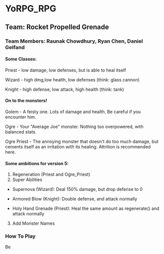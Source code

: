 # YoRPG_RPG

## Team: Rocket Propelled Grenade

### Team Members: Raunak Chowdhury, Ryan Chen, Daniel Gelfand

#### Some Classes:

Priest - low damage, low defenses, but is able to heal itself

Wizard - high dmg,low health, low defenses (think: glass cannon)

Knight - high defense, low attack, high health (think: tank)

#### On to the monsters!

Golem - A feisty one. Lots of damage and health. Be careful if you encounter him.

Ogre - Your "Average Joe" monster. Nothing too overpowered, with balanced stats.

Ogre Priest - The annoying monster that doesn't do too much damage, but cements itself as an irritation with its healing. Attrition is recommended here.

#### Some ambitions for version 5:
1. Regeneration (Priest and Ogre_Priest)
2. Super Abilities

* Supernova (Wizard): Deal 150% damage, but drop defense to 0

* Armored Blow (Knight): Double defense, and attack normally

* Holy Hand Grenade (Priest): Heal the same amount as regenerate() and attack normally

3. Add Monster Names

### How To Play
Be
